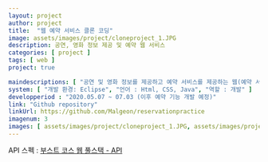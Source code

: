 ```yaml
---
layout: project
author: project
title:  "웹 예약 서비스 클론 코딩"
image: assets/images/project/cloneproject_1.JPG
description: 공연, 영화 정보 제공 및 예약 웹 서비스
categories: [ project ]
tags: [ web ]
project: true

maindescriptions: [ "공연 및 영화 정보를 제공하고 예약 서비스를 제공하는 웹(예약 서비스는 현재 일시정지 중 입니다.)" ]
system: [ "개발 환경: Eclipse", "언어 : Html, CSS, Java", "역할 : 개발" ]
developperiod : "2020.05.07 ~ 07.03 (이후 예약 기능 개발 예정)"
link: "Github repository"
linkUrl: https://github.com/Malgeon/reservationpractice
imagenum: 3
images: [ assets/images/project/cloneproject_1.JPG, assets/images/project/cloneproject_2.JPG, assets/images/project/cloneproject_3.JPG ]
---
```




API 스펙 : [부스트 코스 웹 풀스택 - API](http://49.236.147.192:9090/swagger-ui.html#/)
